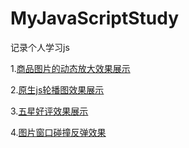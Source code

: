 # MyJavaScriptStudy
记录个人学习js

1.[商品图片的动态放大效果展示](https://github.com/codeYoke/MyJavaScriptStudy/tree/master/%E5%95%86%E5%93%81%E5%9B%BE%E7%89%87%E7%9A%84%E5%8A%A8%E6%80%81%E6%94%BE%E5%A4%A7)

2.[原生js轮播图效果展示](https://github.com/codeYoke/MyJavaScriptStudy/tree/master/原生js轮播图)

3.[五星好评效果展示](https://github.com/codeYoke/MyJavaScriptStudy/blob/master/%E4%BA%94%E6%98%9F%E5%A5%BD%E8%AF%84/JavaScript%E5%AE%9E%E7%8E%B0%E5%95%86%E5%93%81%E8%AF%84%E4%BB%B7%E4%BA%94%E6%98%9F%E5%A5%BD%E8%AF%84.md)

4.[图片窗口碰撞反弹效果](https://github.com/codeYoke/MyJavaScriptStudy/tree/master/%E5%95%86%E5%93%81%E5%9B%BE%E7%89%87%E7%9A%84%E5%8A%A8%E6%80%81%E6%94%BE%E5%A4%A7)
